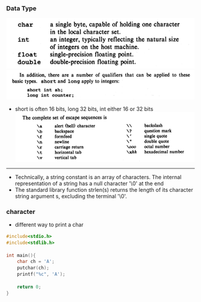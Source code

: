 ### Data Type
![](img/2019-12-17-20-26-30.png)
![](img/2019-12-17-20-27-26.png)
- short is often 16 bits, long 32 bits, int either 16 or 32 bits
![](img/2019-12-17-20-28-31.png)
---

- Technically, a string constant is an array of characters. The internal representation of a string has a null character '\0' at the end
- The standard library function strlen(s) returns the length of its character string argument s, excluding the terminal '\0'.

### character
- different way to print a char
```c++
#include<stdio.h>
#include<stdlib.h>

int main(){
    char ch = 'A';
    putchar(ch);
    printf("%c", 'A');

    return 0;
}
```
